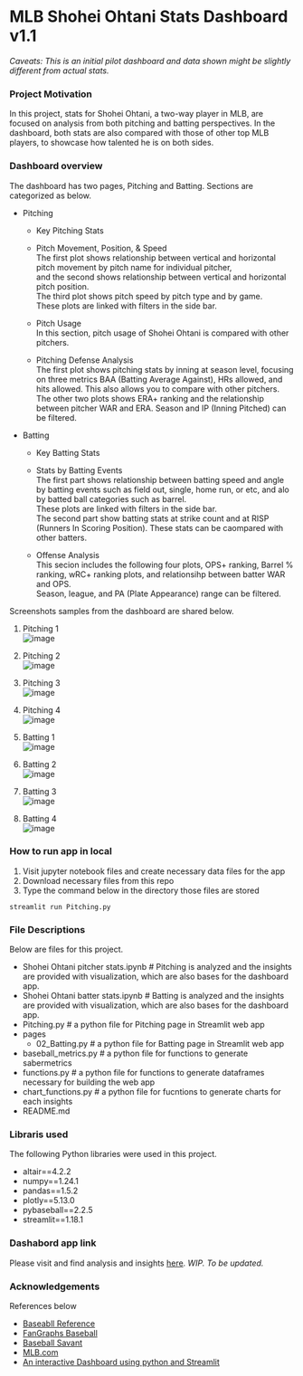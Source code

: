 # MLB Shohei Ohtani Stats Dashboard v1.1

_Caveats: This is an initial pilot dashboard and data shown might be slightly different from actual stats._<br>

### Project Motivation
In this project, stats for Shohei Ohtani, a two-way player in MLB, are focused on analysis from both pitching and batting perspectives. In the dashboard, both stats are also compared with those of other top MLB players, to showcase how talented he is on both sides. 

### Dashboard overview
The dashboard has two pages, Pitching and Batting. Sections are categorized as below.<br>
* Pitching
    * Key Pitching Stats
    * Pitch Movement, Position, & Speed<br>
    The first plot shows relationship between vertical and horizontal pitch movement by pitch name for individual pitcher,<br>
    and the second shows relationship between vertical and horizontal pitch position.<br>
    The third plot shows pitch speed by pitch type and by game.<br>
    These plots are linked with filters in the side bar.

    * Pitch Usage<br>
    In this section, pitch usage of Shohei Ohtani is compared with other pitchers.

    * Pitching Defense Analysis<br>
    The first plot shows pitching stats by inning at season level, focusing on three metrics BAA (Batting Average Against), HRs allowed, and hits allowed. This also allows you to compare with other pitchers.<br>
    The other two plots shows ERA+ ranking and the relationship between pitcher WAR and ERA. Season and IP (Inning Pitched) can be filtered.

* Batting
    * Key Batting Stats
    * Stats by Batting Events<br>
    The first part shows relationship between batting speed and angle by batting events such as field out, single, home run, or etc, and alo by batted ball categories such as barrel.<br>
    These plots are linked with filters in the side bar.<br>
    The second part show batting stats at strike count and at RISP (Runners In Scoring Position). These stats can be caompared with other batters.

    * Offense Analysis<br>
    This secion includes the following four plots, OPS+ ranking, Barrel % ranking, wRC+ ranking plots, and relationsihp between batter WAR and OPS.<br>
    Season, league, and PA (Plate Appearance) range can be filtered.<br>

Screenshots samples from the dashboard are shared below.

1. Pitching 1<br>
![image](images/showtime_dash_pitch_1.jpg)

2. Pitching 2<br>
![image](images/showtime_dash_pitch_2.jpg)

3. Pitching 3<br>
![image](images/showtime_dash_pitch_3.jpg)

4. Pitching 4<br>
![image](images/showtime_dash_pitch_4.jpg)

5. Batting 1<br>
![image](images/showtime_dash_batting_1.jpg)

6. Batting 2<br>
![image](images/showtime_dash_batting_2.jpg)

7. Batting 3<br>
![image](images/showtime_dash_batting_3.jpg)

8. Batting 4<br>
![image](images/showtime_dash_batting_4.jpg)

### How to run app in local
1. Visit jupyter notebook files and create necessary data files for the app
2. Download necessary files from this repo
3. Type the command below in the directory those files are stored
```
streamlit run Pitching.py
```

### File Descriptions
Below are files for this project.

- Shohei Ohtani pitcher stats.ipynb # Pitching is analyzed and the insights are provided with visualization, which are also bases for the dashboard app.
- Shohei Ohtani batter stats.ipynb # Batting is analyzed and the insights are provided with visualization, which are also bases for the dashboard app.
- Pitching.py # a python file for Pitching page in Streamlit web app
- pages
    - 02_Batting.py # a python file for Batting page in Streamlit web app
- baseball_metrics.py # a python file for functions to generate sabermetrics
- functions.py # a python file for functions to generate dataframes necessary for building the web app
- chart_functions.py # a python file for fucntions to generate charts for each insights
- README.md

### Libraris used
The following Python libraries were used in this project.

- altair==4.2.2
- numpy==1.24.1
- pandas==1.5.2
- plotly==5.13.0
- pybaseball==2.2.5
- streamlit==1.18.1

### Dashabord app link
Please visit and find analysis and insights [here](link). *WIP. To be updated.*

### Acknowledgements
References below
- [Baseabll Reference](https://www.baseball-reference.com/)
- [FanGraphs Baseball](https://www.fangraphs.com/)
- [Baseball Savant](https://baseballsavant.mlb.com/)
- [MLB.com](https://www.mlb.com/)
- [An interactive Dashboard using python and Streamlit](https://www.youtube.com/watch?v=Sb0A9i6d320&t=5s)


